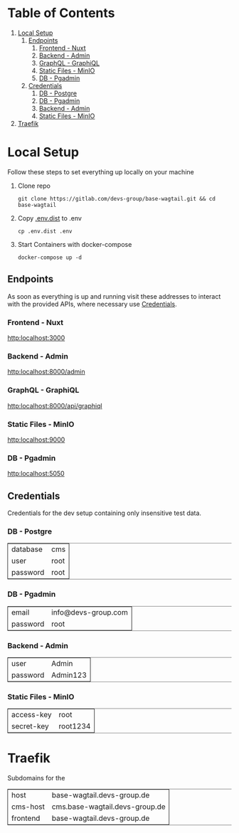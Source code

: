 
# Table of Contents

1.  [Local Setup](#orgf67e601)
    1.  [Endpoints](#orgbafda0f)
        1.  [Frontend - Nuxt](#orgb652995)
        2.  [Backend - Admin](#org86f9a4b)
        3.  [GraphQL - GraphiQL](#orgf16ebc8)
        4.  [Static Files - MinIO](#orgc5ea081)
        5.  [DB - Pgadmin](#org76c5504)
    2.  [Credentials](#org7542166)
        1.  [DB - Postgre](#org5660282)
        2.  [DB - Pgadmin](#orgf22fb3a)
        3.  [Backend - Admin](#org6527aaf)
        4.  [Static Files - MinIO](#org191faa8)
2.  [Traefik](#org714c97f)



<a id="orgf67e601"></a>

# Local Setup

Follow these steps to set everything up locally on your machine

1.  Clone repo
    
        git clone https://gitlab.com/devs-group/base-wagtail.git && cd base-wagtail

2.  Copy [.env.dist](.env.dist) to .env
    
        cp .env.dist .env

3.  Start Containers with docker-compose
    
        docker-compose up -d


<a id="orgbafda0f"></a>

## Endpoints

As soon as everything is up and running visit these addresses to interact with
the provided APIs, where necessary use [Credentials](#org7542166).


<a id="orgb652995"></a>

### Frontend - Nuxt

<http:localhost:3000>


<a id="org86f9a4b"></a>

### Backend - Admin

<http:localhost:8000/admin>


<a id="orgf16ebc8"></a>

### GraphQL - GraphiQL

<http:localhost:8000/api/graphiql>


<a id="orgc5ea081"></a>

### Static Files - MinIO

<http:localhost:9000>


<a id="org76c5504"></a>

### DB - Pgadmin

<http:localhost:5050>


<a id="org7542166"></a>

## Credentials

Credentials for the dev setup containing only insensitive test data.


<a id="org5660282"></a>

### DB - Postgre

<table border="2" cellspacing="0" cellpadding="6" rules="groups" frame="hsides">


<colgroup>
<col  class="org-left" />

<col  class="org-left" />
</colgroup>
<tbody>
<tr>
<td class="org-left">database</td>
<td class="org-left">cms</td>
</tr>


<tr>
<td class="org-left">user</td>
<td class="org-left">root</td>
</tr>


<tr>
<td class="org-left">password</td>
<td class="org-left">root</td>
</tr>
</tbody>
</table>


<a id="orgf22fb3a"></a>

### DB - Pgadmin

<table border="2" cellspacing="0" cellpadding="6" rules="groups" frame="hsides">


<colgroup>
<col  class="org-left" />

<col  class="org-left" />
</colgroup>
<tbody>
<tr>
<td class="org-left">email</td>
<td class="org-left">info@devs-group.com</td>
</tr>


<tr>
<td class="org-left">password</td>
<td class="org-left">root</td>
</tr>
</tbody>
</table>


<a id="org6527aaf"></a>

### Backend - Admin

<table border="2" cellspacing="0" cellpadding="6" rules="groups" frame="hsides">


<colgroup>
<col  class="org-left" />

<col  class="org-left" />
</colgroup>
<tbody>
<tr>
<td class="org-left">user</td>
<td class="org-left">Admin</td>
</tr>


<tr>
<td class="org-left">password</td>
<td class="org-left">Admin123</td>
</tr>
</tbody>
</table>


<a id="org191faa8"></a>

### Static Files - MinIO

<table border="2" cellspacing="0" cellpadding="6" rules="groups" frame="hsides">


<colgroup>
<col  class="org-left" />

<col  class="org-left" />
</colgroup>
<tbody>
<tr>
<td class="org-left">access-key</td>
<td class="org-left">root</td>
</tr>


<tr>
<td class="org-left">secret-key</td>
<td class="org-left">root1234</td>
</tr>
</tbody>
</table>


<a id="org714c97f"></a>

# Traefik

Subdomains for the

<table border="2" cellspacing="0" cellpadding="6" rules="groups" frame="hsides">


<colgroup>
<col  class="org-left" />

<col  class="org-left" />
</colgroup>
<tbody>
<tr>
<td class="org-left">host</td>
<td class="org-left">base-wagtail.devs-group.de</td>
</tr>


<tr>
<td class="org-left">cms-host</td>
<td class="org-left">cms.base-wagtail.devs-group.de</td>
</tr>


<tr>
<td class="org-left">frontend</td>
<td class="org-left">base-wagtail.devs-group.de</td>
</tr>
</tbody>
</table>

